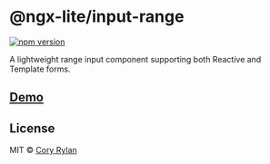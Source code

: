 # @ngx-lite/input-range

[![npm version](https://badge.fury.io/js/%40ngx-lite%2Finput-range.svg)](https://badge.fury.io/js/%40ngx-lite%2Finput-range)

A lightweight range input component supporting both Reactive and Template forms.

## [Demo]()

## License

MIT © [Cory Rylan](https://coryrylan.com)